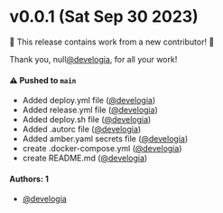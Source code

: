 # v0.0.1 (Sat Sep 30 2023)

:tada: This release contains work from a new contributor! :tada:

Thank you, null[@develogia](https://github.com/develogia), for all your work!

#### ⚠️ Pushed to `main`

- Added deploy.yml file ([@develogia](https://github.com/develogia))
- Added release.yml file ([@develogia](https://github.com/develogia))
- Added deploy.sh file ([@develogia](https://github.com/develogia))
- Added .autorc file ([@develogia](https://github.com/develogia))
- Added amber.yaml secrets file ([@develogia](https://github.com/develogia))
- create .docker-compose.yml ([@develogia](https://github.com/develogia))
- create README.md ([@develogia](https://github.com/develogia))

#### Authors: 1

- [@develogia](https://github.com/develogia)
